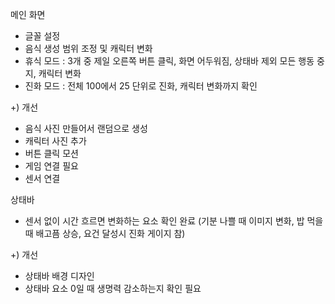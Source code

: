 메인 화면
- 글꼴 설정
- 음식 생성 범위 조정 및 캐릭터 변화
- 휴식 모드 : 3개 중 제일 오른쪽 버튼 클릭, 화면 어두워짐, 상태바 제외 모든 행동 중지, 캐릭터 변화
- 진화 모드 : 전체 100에서 25 단위로 진화, 캐릭터 변화까지 확인

+) 개선
- 음식 사진 만들어서 랜덤으로 생성
- 캐릭터 사진 추가
- 버튼 클릭 모션
- 게임 연결 필요
- 센서 연결

상태바
- 센서 없이 시간 흐르면 변화하는 요소 확인 완료
(기분 나쁠 때 이미지 변화, 밥 먹을 때 배고픔 상승, 요건 달성시 진화 게이지 참)

+) 개선
- 상태바 배경 디자인
- 상태바 요소 0일 때 생명력 감소하는지 확인 필요
